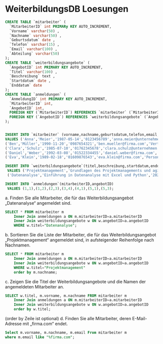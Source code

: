 # WeiterbildungsDB Loesungen

```sql
CREATE TABLE `mitarbeiter` (
  `MitarbeiterID` int PRIMARy KEY AUTO_INCREMENT,
  `Vorname` varchar(50) ,
  `Nachname` varchar(50) ,
  `Geburtsdatum` date ,
  `Telefon` varchar(15) ,
  `Email` varchar(100) ,
  `Abteilung` varchar(50)
);
CREATE TABLE `weiterbildungsangebote` (
  `AngebotID` int PRIMARY KEY AUTO_INCREMENT,
  `Titel` varchar(100) ,
  `Beschreibung` text ,
  `Startdatum` date ,
  `Enddatum` date 
);
CREATE TABLE `anmeldungen` (
  `AnmeldungID` int PRIMARY KEY AUTO_INCREMENT,
  `MitarbeiterID` int,
  `AngebotID` int, 
  FOREIGN KEY (`MitarbeiterID`) REFERENCES `mitarbeiter` (`MitarbeiterID`),
  FOREIGN KEY (`AngebotID`) REFERENCES `weiterbildungsangebote` (`AngebotID`)
);


INSERT INTO `mitarbeiter` (vorname,nachname,geburtsdatum,telefon,email,abteilung) 
VALUES ('Anna','Meier','1987-05-14','0123456789','anna.meier@unternehmen.de','IT'),
('Ben','Müller','1990-11-20','0987654321','ben.mueller@firma.com','Vertrieb'),
('Clara','Schulz','1985-07-10','01762345678','clara.schulz@unternehmen.de','Finanzen'),
('Daniel','Weber','1992-03-08','01522334455','daniel.weber@firma.com','IT'),
('Eva','Klein','1989-02-18','01609876543','eva.klein@firma.com','Personal');

INSERT INTO `weiterbildungsangebote`(titel,beschreibung,startdatum,enddatum)
 VALUES ('Projektmanagement','Grundlagen des Projektmanagements und agiler Methoden','2025-03-01','2025-06-30'),
 ('Datenanalyse','Einführung in Datenanalyse mit Excel und Python','2025-04-01','2025-07-31'),('Kundenkommunikation','Effektive Kommunikation mit Kunden und Stakeholdern','2025-02-01','2025-05-31'),('Excel-Intensivkurs','Fortgeschrittene Excel-Funktionen und Automatisierungen','2025-01-15','2025-02-28');

INSERT INTO `anmeldungen`(mitarbeiterID,angebotID)
 VALUES (1,1),(1,2),(2,3),(3,4),(4,1),(5,1),(5,3);

```

a. Finden Sie alle Mitarbeiter, die für das Weiterbildungsangebot „Datenanalyse“ angemeldet sind.

```sql
SELECT * FROM mitarbeiter m
    Inner Join anmeldungen a ON m.mitarbeiterID=a.mitarbeiterID
    Inner Join weiterbildungsangebote w ON w.angebotID=a.angebotID
    WHERE w.titel="Datenanalyse";
```

b. Sortieren Sie die Liste der Mitarbeiter, die für das Weiterbildungsangebot „Projektmanagement“ angemeldet sind, in aufsteigender Reihenfolge nach Nachnamen.

```sql
SELECT * FROM mitarbeiter m
    Inner Join anmeldungen a ON m.mitarbeiterID=a.mitarbeiterID
    Inner Join weiterbildungsangebote w ON w.angebotID=a.angebotID
    WHERE w.titel="Projektmanagement"
    order by m.nachname;
```
c. Zeigen Sie die Titel der Weiterbildungsangebote und die Namen der angemeldeten Mitarbeiter an.
```sql
SELECT w.titel, m.vorname, m.nachname FROM mitarbeiter m
    Inner Join anmeldungen a ON m.mitarbeiterID=a.mitarbeiterID
    Inner Join weiterbildungsangebote w ON w.angebotID=a.angebotID
    order by w.titel;
```
(order by Zeile ist optional)
d. Finden Sie alle Mitarbeiter, deren E-Mail-Adresse mit „firma.com“ endet.

```sql
Select m.vorname, m.nachname, m.email From mitarbeiter m
where m.email like "%firma.com";
```